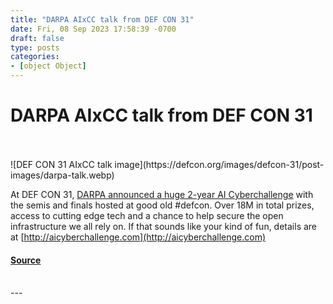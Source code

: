 ```yaml
---
title: "DARPA AIxCC talk from DEF CON 31"
date: Fri, 08 Sep 2023 17:58:39 -0700
draft: false
type: posts
categories: 
- [object Object]
---
```

# DARPA AIxCC talk from DEF CON 31

<br/>

<br/>
![DEF CON 31 AIxCC talk image](https://defcon.org/images/defcon-31/post-images/darpa-talk.webp)  

At DEF CON 31, [DARPA announced a huge 2-year AI Cyberchallenge](https://youtu.be/DFnxrsEvs7M) with the semis and finals hosted at good old #defcon. Over 18M in total prizes, access to cutting edge tech and a chance to help secure the open infrastructure we all rely on. If that sounds like your kind of fun, details are at [http://aicyberchallenge.com](http://aicyberchallenge.com)

#### [Source](https://youtu.be/DFnxrsEvs7M)

<br/>
---
